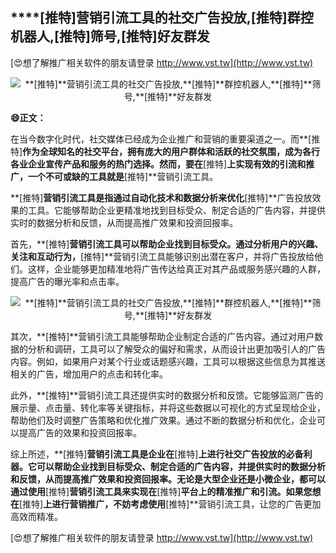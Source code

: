 ## ****[推特]**营销引流工具的社交广告投放,**[推特]**群控机器人,**[推特]**筛号,**[推特]**好友群发**

[😍想了解推广相关软件的朋友请登录 http://www.vst.tw](http://www.vst.tw)

 <center><img src="https://vst.tw/MP4/tuiguang/png/2.png" alt="**[推特]**营销引流工具的社交广告投放,**[推特]**群控机器人,**[推特]**筛号,**[推特]**好友群发"></center>

**😄正文：**

在当今数字化时代，社交媒体已经成为企业推广和营销的重要渠道之一。而**[推特]**作为全球知名的社交平台，拥有庞大的用户群体和活跃的社交氛围，成为各行各业企业宣传产品和服务的热门选择。然而，要在**[推特]**上实现有效的引流和推广，一个不可或缺的工具就是**[推特]**营销引流工具。

**[推特]**营销引流工具是指通过自动化技术和数据分析来优化**[推特]**广告投放效果的工具。它能够帮助企业更精准地找到目标受众、制定合适的广告内容，并提供实时的数据分析和反馈，从而提高推广效果和投资回报率。

首先，**[推特]**营销引流工具可以帮助企业找到目标受众。通过分析用户的兴趣、关注和互动行为，**[推特]**营销引流工具能够识别出潜在客户，并将广告投放给他们。这样，企业能够更加精准地将广告传达给真正对其产品或服务感兴趣的人群，提高广告的曝光率和点击率。

 <center><img src="https://vst.tw/MP4/tuiguang/png/1.png" alt="**[推特]**营销引流工具的社交广告投放,**[推特]**群控机器人,**[推特]**筛号,**[推特]**好友群发"></center>

其次，**[推特]**营销引流工具能够帮助企业制定合适的广告内容。通过对用户数据的分析和调研，工具可以了解受众的偏好和需求，从而设计出更加吸引人的广告内容。例如，如果用户对某个行业或话题感兴趣，工具可以根据这些信息为其推送相关的广告，增加用户的点击和转化率。

此外，**[推特]**营销引流工具还提供实时的数据分析和反馈。它能够监测广告的展示量、点击量、转化率等关键指标，并将这些数据以可视化的方式呈现给企业，帮助他们及时调整广告策略和优化推广效果。通过不断的数据分析和优化，企业可以提高广告的效果和投资回报率。

综上所述，**[推特]**营销引流工具是企业在**[推特]**上进行社交广告投放的必备利器。它可以帮助企业找到目标受众、制定合适的广告内容，并提供实时的数据分析和反馈，从而提高推广效果和投资回报率。无论是大型企业还是小微企业，都可以通过使用**[推特]**营销引流工具来实现在**[推特]**平台上的精准推广和引流。如果您想在**[推特]**上进行营销推广，不妨考虑使用**[推特]**营销引流工具，让您的广告更加高效而精准。

[😍想了解推广相关软件的朋友请登录 http://www.vst.tw](http://www.vst.tw)



